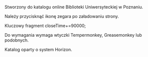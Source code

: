 Stworzony do katalogu online Biblioteki Uniwersyteckiej w Poznaniu.

Należy przycisknąć ikonę zegara po załadowaniu strony.

Kluczowy fragment closeTime+=90000;

Do wymagania wymaga wtyczki Tempermonkey, Greasemonkey lub podobnych.

Katalog oparty o system Horizon.
